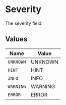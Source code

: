 # Severity

The severity field.


## Values

| Name      | Value     |
| --------- | --------- |
| `UNKNOWN` | UNKNOWN   |
| `HINT`    | HINT      |
| `INFO`    | INFO      |
| `WARNING` | WARNING   |
| `ERROR`   | ERROR     |